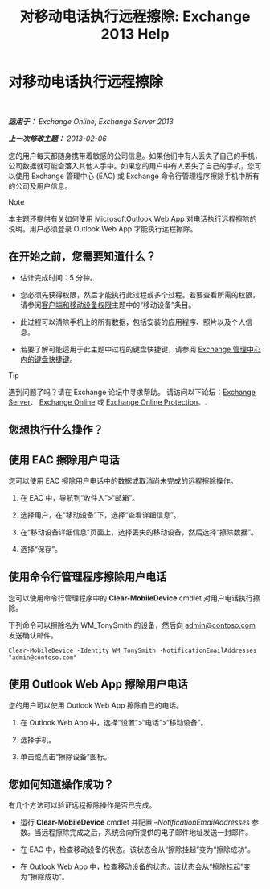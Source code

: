 ﻿---
title: '对移动电话执行远程擦除: Exchange 2013 Help'
TOCTitle: 对移动电话执行远程擦除
ms:assetid: 67ba838e-031d-4a98-b277-170683b6f520
ms:mtpsurl: https://technet.microsoft.com/zh-cn/library/Aa998614(v=EXCHG.150)
ms:contentKeyID: 52061369
ms.date: 01/11/2018
mtps_version: v=EXCHG.150
ms.translationtype: HT
---

# 对移动电话执行远程擦除

 

_**适用于：** Exchange Online, Exchange Server 2013_

_**上一次修改主题：** 2013-02-06_

您的用户每天都随身携带着敏感的公司信息。如果他们中有人丢失了自己的手机，公司数据就可能会落入其他人手中。如果您的用户中有人丢失了自己的手机，您可以使用 Exchange 管理中心 (EAC) 或 Exchange 命令行管理程序擦除手机中所有的公司及用户信息。

> [!NOTE]  
> 本主题还提供有关如何使用 MicrosoftOutlook Web App 对电话执行远程擦除的说明。用户必须登录 Outlook Web App 才能执行远程擦除。


## 在开始之前，您需要知道什么？

  - 估计完成时间：5 分钟。

  - 您必须先获得权限，然后才能执行此过程或多个过程。若要查看所需的权限，请参阅[客户端和移动设备权限](clients-and-mobile-devices-permissions-exchange-2013-help.md)主题中的“移动设备”条目。

  - 此过程可以清除手机上的所有数据，包括安装的应用程序、照片以及个人信息。

  - 若要了解可能适用于此主题中过程的键盘快捷键，请参阅 [Exchange 管理中心内的键盘快捷键](keyboard-shortcuts-in-the-exchange-admin-center-exchange-online-protection-help.md)。

> [!TIP]  
> 遇到问题了吗？请在 Exchange 论坛中寻求帮助。 请访问以下论坛：<a href="https://go.microsoft.com/fwlink/p/?linkid=60612">Exchange Server</a>、 <a href="https://go.microsoft.com/fwlink/p/?linkid=267542">Exchange Online</a> 或 <a href="https://go.microsoft.com/fwlink/p/?linkid=285351">Exchange Online Protection</a>。.


## 您想执行什么操作？

## 使用 EAC 擦除用户电话

您可以使用 EAC 擦除用户电话中的数据或取消尚未完成的远程擦除操作。

1.  在 EAC 中，导航到“收件人”\>“邮箱”。

2.  选择用户，在“移动设备”下，选择“查看详细信息”。

3.  在“移动设备详细信息”页面上，选择丢失的移动设备，然后选择“擦除数据”。

4.  选择“保存”。

## 使用命令行管理程序擦除用户电话

您可以使用命令行管理程序中的 **Clear-MobileDevice** cmdlet 对用户电话执行擦除。

下列命令可以擦除名为 WM\_TonySmith 的设备，然后向 admin@contoso.com 发送确认邮件。

    Clear-MobileDevice -Identity WM_TonySmith -NotificationEmailAddresses "admin@contoso.com"

## 使用 Outlook Web App 擦除用户电话

您的用户可以使用 Outlook Web App 擦除自己的电话。

1.  在 Outlook Web App 中，选择“设置”\>“电话”\>“移动设备”。

2.  选择手机。

3.  单击或点击“擦除设备”图标。

## 您如何知道操作成功？

有几个方法可以验证远程擦除操作是否已完成。

  - 运行 **Clear-MobileDevice** cmdlet 并配置 *–NotificationEmailAddresses* 参数。当远程擦除完成之后，系统会向所提供的电子邮件地址发送一封邮件。

  - 在 EAC 中，检查移动设备的状态。该状态会从“擦除挂起”变为“擦除成功”。

  - 在 Outlook Web App 中，检查移动设备的状态。该状态会从“擦除挂起”变为“擦除成功”。


